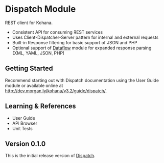 # Dispatch Module

REST client for Kohana. 

- Consistent API for consuming REST services
- Uses Client-Dispatcher-Server pattern for internal and external requests
- Built-in Response filtering for basic support of JSON and PHP
- Optional support of [Dataflow](https://github.com/michealmorgan/kohana-dataflow) module for 
expanded response parsing (XML, YAML, JSON, PHP)

## Getting Started

Recommend starting out with Dispatch documentation using the User Guide module or available 
online at http://dev.morgan.ly/kohana/v3.2/guide/dispatch/.

## Learning & References

- User Guide
- API Browser
- Unit Tests

## Version 0.1.0

This is the initial release version of [Dispatch](https://github.com/michealmorgan/kohana-dispatch).